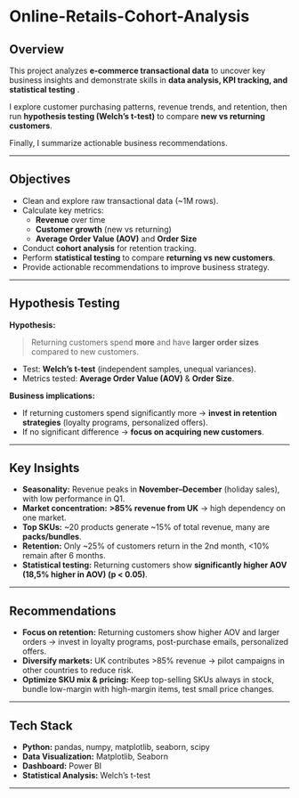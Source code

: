 # Online-Retails-Cohort-Analysis

## Overview
This project analyzes **e-commerce transactional data** to uncover key business insights and demonstrate skills in **data analysis, KPI tracking, and statistical testing** .

I explore customer purchasing patterns, revenue trends, and retention, then run **hypothesis testing (Welch’s t-test)** to compare **new vs returning customers**.  

Finally, I summarize actionable business recommendations.

---

## Objectives
- Clean and explore raw transactional data (~1M rows).  
- Calculate key metrics:  
  - **Revenue** over time  
  - **Customer growth** (new vs returning)  
  - **Average Order Value (AOV)** and **Order Size**  
- Conduct **cohort analysis** for retention tracking.  
- Perform **statistical testing** to compare **returning vs new customers**.  
- Provide actionable recommendations to improve business strategy.

---

## Hypothesis Testing

**Hypothesis:**  
> Returning customers spend **more** and have **larger order sizes** compared to new customers.

- Test: **Welch’s t-test** (independent samples, unequal variances).  
- Metrics tested: **Average Order Value (AOV)** & **Order Size**.

**Business implications:**  
- If returning customers spend significantly more → **invest in retention strategies** (loyalty programs, personalized offers).  
- If no significant difference → **focus on acquiring new customers**.

---

## Key Insights

- **Seasonality:** Revenue peaks in **November–December** (holiday sales), with low performance in Q1.  
- **Market concentration:** **>85% revenue from UK** → high dependency on one market.  
- **Top SKUs:** ~20 products generate ~15% of total revenue, many are **packs/bundles**.  
- **Retention:** Only ~25% of customers return in the 2nd month, <10% remain after 6 months.  
- **Statistical testing:** Returning customers show **significantly higher AOV (18,5% higher in AOV) (p < 0.05)**.


---
## Recommendations

- **Focus on retention:** Returning customers show higher AOV and larger orders → invest in loyalty programs, post-purchase emails, personalized offers.
- **Diversify markets:** UK contributes >85% revenue → pilot campaigns in other countries to reduce risk.
- **Optimize SKU mix & pricing:** Keep top-selling SKUs always in stock, bundle low-margin with high-margin items, test small price changes.

---

## Tech Stack
- **Python:** pandas, numpy, matplotlib, seaborn, scipy
- **Data Visualization:** Matplotlib, Seaborn  
- **Dashboard:** Power BI  
- **Statistical Analysis:** Welch’s t-test  

---
